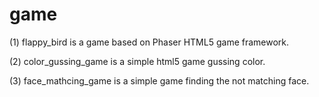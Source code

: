 # game
(1) flappy_bird is a game based on Phaser HTML5 game framework.

(2) color_gussing_game is a simple html5 game gussing color.

(3) face_mathcing_game is a simple game finding the not matching face.
